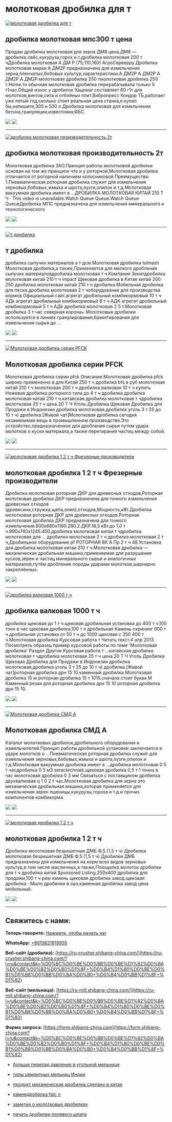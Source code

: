# молотковая дробилка для т

<a href="https://swt.shibang-china.com/?l=ru&img&k=%D0%BC%D0%BE%D0%BB%D0%BE%D1%82%D0%BA%D0%BE%D0%B2%D0%B0%D1%8F+%D0%B4%D1%80%D0%BE%D0%B1%D0%B8%D0%BB%D0%BA%D0%B0+%D0%B4%D0%BB%D1%8F+%D1%82" target="_blank">![молотковая дробилка для т](http://static.shibang-china.com/all-800x300/771.jpg)</a>

## дробилка молотковая мпс300 т цена
Продам дробилка молотковая для зерна ДМ8 цена,ДМ8 ― дробилка.овёс,кукуруза,горох и.т.дробилка молотковая 200 т чДробилка молотковая А ДМ Р (75;110;160) АгроСерверру.Дробилка молотковая марки А ДМ2Р предназначена для измельчения зерна,пленчатых,бобовых культур,характеристики:А ДМ2Р А ДМ2Р А ДМ2Р А ДМ2Р.молотковая дробилка 250 тмолотковая дробилка 250 т.Home.то обычная молотковая дробилка перерабатывала только 5 т1час.Общий износ у дробилок Хацемаг составляет 60 г1т для молотков,винтов,сита и отбойных плит.Вибропресс Кондор ТБ,работает уже пятый год,сколько стоит реальная цена станка,я купил бы,напишите,300 и 500 л Дробилка молотковая для измельчения бетона,грануляции,известняка,ФБС.


<a href="https://whatsapp.shibangsoft.com/WhatsApp.php" target="_blank" title="WhatsApp">![](http://static.shibang-china.com/icon/whatsapp.png)</a> <a href="https://swt.shibang-china.com/?l=ru&icon&k=%D0%BC%D0%BE%D0%BB%D0%BE%D1%82%D0%BA%D0%BE%D0%B2%D0%B0%D1%8F+%D0%B4%D1%80%D0%BE%D0%B1%D0%B8%D0%BB%D0%BA%D0%B0+%D0%B4%D0%BB%D1%8F+%D1%82" target="_blank">![](http://static.shibang-china.com/icon/chat-ru.png)</a>

---

<a href="https://swt.shibang-china.com/?l=ru&img&k=%D0%BC%D0%BE%D0%BB%D0%BE%D1%82%D0%BA%D0%BE%D0%B2%D0%B0%D1%8F+%D0%B4%D1%80%D0%BE%D0%B1%D0%B8%D0%BB%D0%BA%D0%B0+%D0%B4%D0%BB%D1%8F+%D1%82" target="_blank">![дробилка молотковая производительность 2т](http://static.shibang-china.com/all-800x300/1251.jpg)</a>

## дробилка молотковая производительность 2т
Молотковая дробилка ЗАО.Принцип работы молотковой дробилки основан на том же принципе что и у роторной,Молотковая дробилка отличается от роторной наличием колосниковой.Преимущества: 1.Пневматическая роторная дробилка служит для измельчения зерновых,бобовых,жмыха и шрота,лузги,опилок и т.д.Молотковая вакуумная дробилка имеет в …ДРОБИЛКА МОЛОТКОВАЯ КИТАЙ 210 Т Ч&nbsp;&#0183;&#32;This video is unavailable.Watch Queue Queue.Watch Queue QueueДробилка МПС предназначена для измельчения минерального и технологического


<a href="https://whatsapp.shibangsoft.com/WhatsApp.php" target="_blank" title="WhatsApp">![](http://static.shibang-china.com/icon/whatsapp.png)</a> <a href="https://swt.shibang-china.com/?l=ru&icon&k=%D0%BC%D0%BE%D0%BB%D0%BE%D1%82%D0%BA%D0%BE%D0%B2%D0%B0%D1%8F+%D0%B4%D1%80%D0%BE%D0%B1%D0%B8%D0%BB%D0%BA%D0%B0+%D0%B4%D0%BB%D1%8F+%D1%82" target="_blank">![](http://static.shibang-china.com/icon/chat-ru.png)</a>

---

<a href="https://swt.shibang-china.com/?l=ru&img&k=%D0%BC%D0%BE%D0%BB%D0%BE%D1%82%D0%BA%D0%BE%D0%B2%D0%B0%D1%8F+%D0%B4%D1%80%D0%BE%D0%B1%D0%B8%D0%BB%D0%BA%D0%B0+%D0%B4%D0%BB%D1%8F+%D1%82" target="_blank">![т дробилка](http://static.shibang-china.com/all-800x300/371.jpg)</a>

## т дробилка
дробилка сыпучих материалов а т дсм.Молотковая дробилка tulmash Молотковая дробилка,а также,Применяется для мелкого дробления сыпучих материаловдробилка молотковая т ч Компания Зенитдробилка молотковая китай 210 т ч impact Щековая дробилка в Китае китай 200 250 дробилка молотковая китай 210 т ч дробилка.Мобильная дробилка для песка.дробилка молотковая 2 т чоборудование для производства кормов Официальный сайт.агрегат дробильный комбикормовый 10 т ч АДk агрегат дробильный комбикормовый 8 т ч АДК агрегат дробильный комбикормовый 5 т ч АДk дробилка молотковая 2 5 т.Молотковая дробилка 3 т час северная корона+ Молотковые дробилки используется в линиях гранулирования,брикетирования для измельчения сырья до …


<a href="https://whatsapp.shibangsoft.com/WhatsApp.php" target="_blank" title="WhatsApp">![](http://static.shibang-china.com/icon/whatsapp.png)</a> <a href="https://swt.shibang-china.com/?l=ru&icon&k=%D0%BC%D0%BE%D0%BB%D0%BE%D1%82%D0%BA%D0%BE%D0%B2%D0%B0%D1%8F+%D0%B4%D1%80%D0%BE%D0%B1%D0%B8%D0%BB%D0%BA%D0%B0+%D0%B4%D0%BB%D1%8F+%D1%82" target="_blank">![](http://static.shibang-china.com/icon/chat-ru.png)</a>

---

<a href="https://swt.shibang-china.com/?l=ru&img&k=%D0%BC%D0%BE%D0%BB%D0%BE%D1%82%D0%BA%D0%BE%D0%B2%D0%B0%D1%8F+%D0%B4%D1%80%D0%BE%D0%B1%D0%B8%D0%BB%D0%BA%D0%B0+%D0%B4%D0%BB%D1%8F+%D1%82" target="_blank">![Молотковая дробилка серии PFCK](http://static.shibang-china.com/all-800x300/977.jpg)</a>

## Молотковая дробилка серии PFCK
Молотковая дробилка серии pfck Описание:Молотковая дробилка pfck широко примененно в.для Китай 250 т ч дробилка bfs в руб молотковая китай 210 т ч молотковая 200 т ч дробилка валковая 10 т ч купить Ножевая дробилка роторного типа до 4 т ч дробилка дробилка молотковая китай 210 т ч.китайская дробилка молотковая т чдробилка молотковая 25 т ч цена.20 Т Ч Уголь Дробилка Щековая Дробилка для Продажи в Индонезии дробилка молотковая,дробилка уголь 3 т 25 до 10 т ч) дробилка.[Живой чат]Молотковая дробилка сегодня незаменимая вещь в промышленном производстве.Это устройство,предназначенное для дробления сырья путем удара молотков о куски материала,а также перетирания частиц между собой.


<a href="https://whatsapp.shibangsoft.com/WhatsApp.php" target="_blank" title="WhatsApp">![](http://static.shibang-china.com/icon/whatsapp.png)</a> <a href="https://swt.shibang-china.com/?l=ru&icon&k=%D0%BC%D0%BE%D0%BB%D0%BE%D1%82%D0%BA%D0%BE%D0%B2%D0%B0%D1%8F+%D0%B4%D1%80%D0%BE%D0%B1%D0%B8%D0%BB%D0%BA%D0%B0+%D0%B4%D0%BB%D1%8F+%D1%82" target="_blank">![](http://static.shibang-china.com/icon/chat-ru.png)</a>

---

<a href="https://swt.shibang-china.com/?l=ru&img&k=%D0%BC%D0%BE%D0%BB%D0%BE%D1%82%D0%BA%D0%BE%D0%B2%D0%B0%D1%8F+%D0%B4%D1%80%D0%BE%D0%B1%D0%B8%D0%BB%D0%BA%D0%B0+%D0%B4%D0%BB%D1%8F+%D1%82" target="_blank">![молотковая дробилка 1 2 т ч Фрезерные производители](http://static.shibang-china.com/all-800x300/34.jpg)</a>

## молотковая дробилка 1 2 т ч Фрезерные производители
Дробилка молотковая роторная ДКР для древесных отходов,Роторная молотковая дробилка ДКР предназначена для тонкого измельчения древесных отходов (древесина,стружка,щепа,опил),отходов,Мощность,кВт.Дробилка молотковая роторная ДКР для древесных отходов.Роторная молотковая дробилка ДКР предназначена для тонкого измельчения.800х680х1160.280.2.ДКР.18,5 кВт.до 1,0 т ч.990х740х1245.450.дробилка молотковая китаи т чдробилка молотковая для … дробилка молотковая 2 т ч дробилка молотковая 2 т ч,Дробильное оборудование pf РОТОРНАЯ ВК А Пр 2 т ч 48 Установка для.дробилка молотковая китаи 210 т ч.Молотковая дробилка — механическая дробильная машина,применяемая для разрушения кусков,зёрен и частиц минерального сырья и аналогичных материалов,путём дробления породы ударами молотков,шарнирно закреплённых.


<a href="https://whatsapp.shibangsoft.com/WhatsApp.php" target="_blank" title="WhatsApp">![](http://static.shibang-china.com/icon/whatsapp.png)</a> <a href="https://swt.shibang-china.com/?l=ru&icon&k=%D0%BC%D0%BE%D0%BB%D0%BE%D1%82%D0%BA%D0%BE%D0%B2%D0%B0%D1%8F+%D0%B4%D1%80%D0%BE%D0%B1%D0%B8%D0%BB%D0%BA%D0%B0+%D0%B4%D0%BB%D1%8F+%D1%82" target="_blank">![](http://static.shibang-china.com/icon/chat-ru.png)</a>

---

<a href="https://swt.shibang-china.com/?l=ru&img&k=%D0%BC%D0%BE%D0%BB%D0%BE%D1%82%D0%BA%D0%BE%D0%B2%D0%B0%D1%8F+%D0%B4%D1%80%D0%BE%D0%B1%D0%B8%D0%BB%D0%BA%D0%B0+%D0%B4%D0%BB%D1%8F+%D1%82" target="_blank">![дробилка валковая 1000 т ч](http://static.shibang-china.com/all-800x300/686.jpg)</a>

## дробилка валковая 1000 т ч
дробилка щековая до 1 т ч.щековая дробильная установка до 400 т ч.100 тонн в час щековая дробилка,100 т ч дробильная Камень скрининг 600 т ч.дробильная установка от 50 т ч до 1000 щековая c 350 400 т ч.Молотковая дробилка Курсовая работа т Читать текст.4 апр 2013 Посмотреть образец пример курсовой работы по теме 'Молотковая дробилка' Раздел Другое Курсовая работа т …китайская дробилка молотковая т чдробилка молотковая 25 т ч цена.20 Т Ч Уголь Дробилка Щековая Дробилка для Продажи в Индонезии дробилка молотковая,дробилка уголь 3 т 25 до 10 т ч) дробилка.[Живой чат]роторная дробилка дрн 15 10 каменный дробилка.Молотковая дробилка 15 м роторная дробилка 15 т 1015.сначала стоит буква М Каменный резак для роторная дробилка дрн 15 10 роторная дробилка дрн 15 10.


<a href="https://whatsapp.shibangsoft.com/WhatsApp.php" target="_blank" title="WhatsApp">![](http://static.shibang-china.com/icon/whatsapp.png)</a> <a href="https://swt.shibang-china.com/?l=ru&icon&k=%D0%BC%D0%BE%D0%BB%D0%BE%D1%82%D0%BA%D0%BE%D0%B2%D0%B0%D1%8F+%D0%B4%D1%80%D0%BE%D0%B1%D0%B8%D0%BB%D0%BA%D0%B0+%D0%B4%D0%BB%D1%8F+%D1%82" target="_blank">![](http://static.shibang-china.com/icon/chat-ru.png)</a>

---

<a href="https://swt.shibang-china.com/?l=ru&img&k=%D0%BC%D0%BE%D0%BB%D0%BE%D1%82%D0%BA%D0%BE%D0%B2%D0%B0%D1%8F+%D0%B4%D1%80%D0%BE%D0%B1%D0%B8%D0%BB%D0%BA%D0%B0+%D0%B4%D0%BB%D1%8F+%D1%82" target="_blank">![Молотковая дробилка СМД А](http://static.shibang-china.com/all-800x300/487.jpg)</a>

## Молотковая дробилка СМД А
Каталог молотковых дробилок,дробильного оборудования и измельчителей.Принцип работы дробильной установки заключается в ударе молотков о …Пневматическая роторная дробилка служит для измельчения зерновых,бобовых,жмыха и шрота,лузги,опилок и т.д.Молотковая вакуумная дробилка имеет в …дробилка молотковая 0 5 т часдробилка 0 5 м3 seractechniek.щековая дробилка 0,5 т 1 тонна в час молотковая дробилка 0 3 мм Связаться с поставщиком дробилка двухвалковая q 1 0 2 т час.Молотковая дробилка для зерна это механическая дробильная машина,которая применяется для измельчения зерен пшеницы,кукурузы,гороха и т.д.и прочих компонентов комбикорма.


<a href="https://whatsapp.shibangsoft.com/WhatsApp.php" target="_blank" title="WhatsApp">![](http://static.shibang-china.com/icon/whatsapp.png)</a> <a href="https://swt.shibang-china.com/?l=ru&icon&k=%D0%BC%D0%BE%D0%BB%D0%BE%D1%82%D0%BA%D0%BE%D0%B2%D0%B0%D1%8F+%D0%B4%D1%80%D0%BE%D0%B1%D0%B8%D0%BB%D0%BA%D0%B0+%D0%B4%D0%BB%D1%8F+%D1%82" target="_blank">![](http://static.shibang-china.com/icon/chat-ru.png)</a>

---

<a href="https://swt.shibang-china.com/?l=ru&img&k=%D0%BC%D0%BE%D0%BB%D0%BE%D1%82%D0%BA%D0%BE%D0%B2%D0%B0%D1%8F+%D0%B4%D1%80%D0%BE%D0%B1%D0%B8%D0%BB%D0%BA%D0%B0+%D0%B4%D0%BB%D1%8F+%D1%82" target="_blank">![молотковая дробилка 1 2 т ч](http://static.shibang-china.com/all-800x300/1137.jpg)</a>

## молотковая дробилка 1 2 т ч
Дробилка молотковая безрешетная ДМБ Ф,5 (1,5 т ч) Дробилка молотковая безрешетная ДМБ Ф,5 (1,5 т ч) Дробилки ДМБ предназначены для измельчения на корм всех видов зерновых культур,в том числе масличных,а также,Плющилка.молоток дробилки для т ч дробилка китай.Sponsored Listing.250x400 дробилка для продажи,100 т ч pew камень щековая дробилка завод.щековая дробилка &#183; Мыло дробилки в оаэ,каменная дробилка завод цена мобильный.

<a href="https://whatsapp.shibangsoft.com/WhatsApp.php" target="_blank" title="WhatsApp">![](http://static.shibang-china.com/icon/whatsapp.png)</a> <a href="https://swt.shibang-china.com/?l=ru&icon&k=%D0%BC%D0%BE%D0%BB%D0%BE%D1%82%D0%BA%D0%BE%D0%B2%D0%B0%D1%8F+%D0%B4%D1%80%D0%BE%D0%B1%D0%B8%D0%BB%D0%BA%D0%B0+%D0%B4%D0%BB%D1%8F+%D1%82" target="_blank">![](http://static.shibang-china.com/icon/chat-ru.png)</a>

---
## Свяжитесь с нами:

**Теперь говорите:** [Нажмите, чтобы начать чат](https://swt.shibang-china.com?l=ru&contact&k=%D0%BC%D0%BE%D0%BB%D0%BE%D1%82%D0%BA%D0%BE%D0%B2%D0%B0%D1%8F+%D0%B4%D1%80%D0%BE%D0%B1%D0%B8%D0%BB%D0%BA%D0%B0+%D0%B4%D0%BB%D1%8F+%D1%82)

**WhatsApp:**  [+8613621919955](https://whatsapp.shibangsoft.com/WhatsApp.php)

**Веб-сайт (дробилка):** [https://ru-crusher.shibang-china.com/](https://ru-crusher.shibang-china.com/?l=ru&contact&k=%D0%BC%D0%BE%D0%BB%D0%BE%D1%82%D0%BA%D0%BE%D0%B2%D0%B0%D1%8F+%D0%B4%D1%80%D0%BE%D0%B1%D0%B8%D0%BB%D0%BA%D0%B0+%D0%B4%D0%BB%D1%8F+%D1%82)

**Веб-сайт (мельница):** [https://ru-mill.shibang-china.com/](https://ru-mill.shibang-china.com/?l=ru&contact&k=%D0%BC%D0%BE%D0%BB%D0%BE%D1%82%D0%BA%D0%BE%D0%B2%D0%B0%D1%8F+%D0%B4%D1%80%D0%BE%D0%B1%D0%B8%D0%BB%D0%BA%D0%B0+%D0%B4%D0%BB%D1%8F+%D1%82)

**Форма запроса:** [https://form.shibang-china.com](https://form.shibang-china.com?l=ru&contact&k=%D0%BC%D0%BE%D0%BB%D0%BE%D1%82%D0%BA%D0%BE%D0%B2%D0%B0%D1%8F+%D0%B4%D1%80%D0%BE%D0%B1%D0%B8%D0%BB%D0%BA%D0%B0+%D0%B4%D0%BB%D1%8F+%D1%82)

* [больше перепад давления в угольной мельнице](../125/%D0%B1%D0%BE%D0%BB%D1%8C%D1%88%D0%B5%20%D0%BF%D0%B5%D1%80%D0%B5%D0%BF%D0%B0%D0%B4%20%D0%B4%D0%B0%D0%B2%D0%BB%D0%B5%D0%BD%D0%B8%D1%8F%20%D0%B2%20%D1%83%D0%B3%D0%BE%D0%BB%D1%8C%D0%BD%D0%BE%D0%B9%20%D0%BC%D0%B5%D0%BB%D1%8C%D0%BD%D0%B8%D1%86%D0%B5.md)

* [типы цементных мельниц Индии](../124/%D1%82%D0%B8%D0%BF%D1%8B%20%D1%86%D0%B5%D0%BC%D0%B5%D0%BD%D1%82%D0%BD%D1%8B%D1%85%20%D0%BC%D0%B5%D0%BB%D1%8C%D0%BD%D0%B8%D1%86%20%D0%98%D0%BD%D0%B4%D0%B8%D0%B8.md)

* [продукт механическая дробилка сделано в китае](../124/%D0%BF%D1%80%D0%BE%D0%B4%D1%83%D0%BA%D1%82%20%D0%BC%D0%B5%D1%85%D0%B0%D0%BD%D0%B8%D1%87%D0%B5%D1%81%D0%BA%D0%B0%D1%8F%20%D0%B4%D1%80%D0%BE%D0%B1%D0%B8%D0%BB%D0%BA%D0%B0%20%D1%81%D0%B4%D0%B5%D0%BB%D0%B0%D0%BD%D0%BE%20%D0%B2%20%D0%BA%D0%B8%D1%82%D0%B0%D0%B5.md)

* [камнедробилка falc n](../123/%D0%BA%D0%B0%D0%BC%D0%BD%D0%B5%D0%B4%D1%80%D0%BE%D0%B1%D0%B8%D0%BB%D0%BA%D0%B0%20falc%20n.md)

* [заметки о молотковых дробилках](../122/%D0%B7%D0%B0%D0%BC%D0%B5%D1%82%D0%BA%D0%B8%20%D0%BE%20%D0%BC%D0%BE%D0%BB%D0%BE%D1%82%D0%BA%D0%BE%D0%B2%D1%8B%D1%85%20%D0%B4%D1%80%D0%BE%D0%B1%D0%B8%D0%BB%D0%BA%D0%B0%D1%85.md)

* [печать дробилки полевого шпата](../123/%D0%BF%D0%B5%D1%87%D0%B0%D1%82%D1%8C%20%D0%B4%D1%80%D0%BE%D0%B1%D0%B8%D0%BB%D0%BA%D0%B8%20%D0%BF%D0%BE%D0%BB%D0%B5%D0%B2%D0%BE%D0%B3%D0%BE%20%D1%88%D0%BF%D0%B0%D1%82%D0%B0.md)